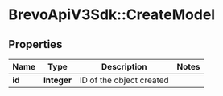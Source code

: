 # BrevoApiV3Sdk::CreateModel

## Properties
Name | Type | Description | Notes
------------ | ------------- | ------------- | -------------
**id** | **Integer** | ID of the object created | 


